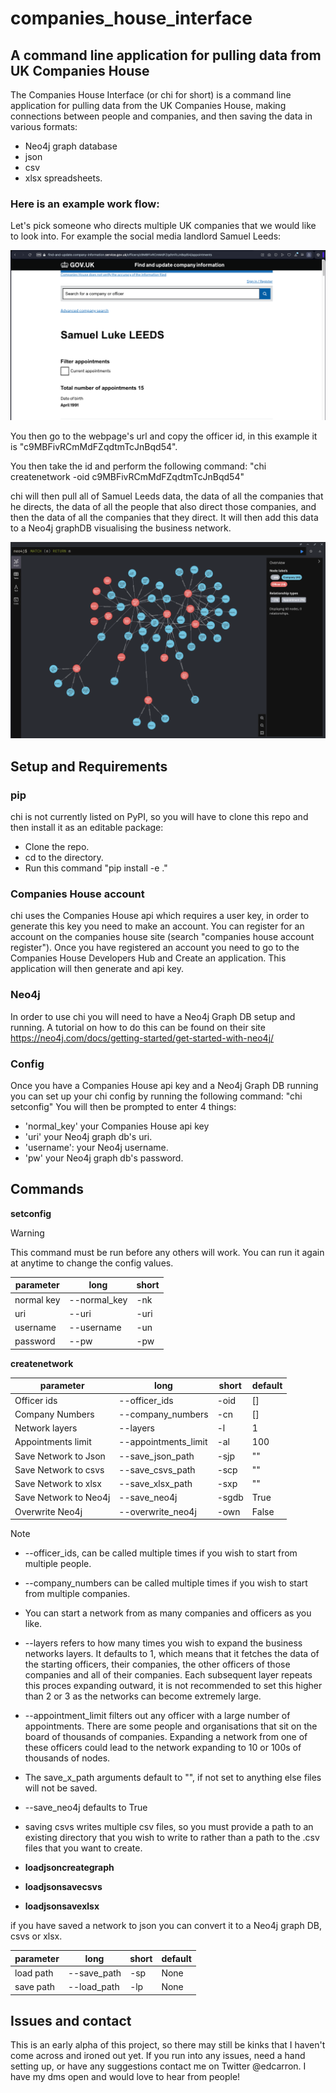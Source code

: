# companies_house_interface
## A command line application for pulling data from UK Companies House

The Companies House Interface (or chi for short) is a command line application for
pulling data from the UK Companies House, making connections between people and companies,
and then saving the data in various formats:
- Neo4j graph database
- json
- csv
- xlsx spreadsheets.

### Here is an example work flow:

Let's pick someone who directs multiple UK companies that we would like to look into.
For example the social media landlord Samuel Leeds:

![A screenshot of Samuel Leeds Companies House profile](/imgs/companies_house.png)

You then go to the webpage's url and copy the officer id, in this example it is
"c9MBFivRCmMdFZqdtmTcJnBqd54".

You then take the id and perform the following command:
"chi createnetwork -oid c9MBFivRCmMdFZqdtmTcJnBqd54"

chi will then pull all of Samuel Leeds data, the data of all the companies that he directs,
the data of all the people that also direct those companies, and then the data of all
the companies that they direct. It will then add this data to a Neo4j graphDB
visualising the business network.

![A screenshot of a Neo4j GraphDB visualising Samuel Leeds' business network](/imgs/graph_example.png)


## Setup and Requirements

### pip
chi is not currently listed on PyPI, so you will have to clone this repo and then install it as an editable package:
- Clone the repo.
- cd to the directory.
- Run this command "pip install -e ."

### Companies House account
chi uses the Companies House api which requires a user key, in order to generate this key you need to make an account.
You can register for an account on the companies house site (search "companies house account register").
Once you have registered an account you need to go to the Companies House Developers Hub and Create an application.
This application will then generate and api key.

### Neo4j
In order to use chi you will need to have a Neo4j Graph DB setup and running. A tutorial on how to do this can be found
on their site https://neo4j.com/docs/getting-started/get-started-with-neo4j/

### Config

Once you have a Companies House api key and a Neo4j Graph DB running you can set up your chi config by running the
following command:
"chi setconfig"
You will then be prompted to enter 4 things:
- 'normal_key' your Companies House api key 
- 'uri' your Neo4j graph db's uri.
- 'username': your Neo4j username.
- 'pw' your Neo4j graph db's password.

## Commands

**setconfig**
> [!WARNING]
> This command must be run before any others will work. You can run it again at anytime to change the config values.

| parameter  | long         | short |
|------------|--------------|-------|
| normal key | --normal_key | -nk   | 
| uri        | --uri        | -uri  |
| username   | --username   | -un   |
| password   | --pw         | -pw   |


**createnetwork**

| parameter             | long                 | short | default |
|-----------------------|----------------------|-------|---------|
| Officer ids           | --officer_ids        | -oid  | []      | 
| Company Numbers       | --company_numbers    | -cn   | []      |
| Network layers        | --layers             | -l    | 1       |
| Appointments limit    | --appointments_limit | -al   | 100     |
| Save Network to Json  | --save_json_path     | -sjp  | ""      |
| Save Network to csvs  | --save_csvs_path     | -scp  | ""      |
| Save Network to xlsx  | --save_xlsx_path     | -sxp  | ""      |
| Save Network to Neo4j | --save_neo4j         | -sgdb | True    |
| Overwrite Neo4j       | --overwrite_neo4j    | -own  | False   |

> [!NOTE]
- --officer_ids, can be called multiple times if you wish to start from multiple people.
- --company_numbers can be called multiple times if you wish to start from multiple companies.
- You can start a network from as many companies and officers as you like.
- --layers refers to how many times you wish to expand the business networks layers. It defaults to 1, which means that
 it fetches the data of the starting officers, their companies, the other officers of those companies and all of their 
 companies. Each subsequent layer repeats this proces expanding outward, it is not recommended to set this higher than
 2 or 3 as the networks can become extremely large.
- --appointment_limit filters out any officer with a large number of appointments. There are some people and organisations
 that sit on the board of thousands of companies. Expanding a network from one of these officers could lead to the network 
 expanding to 10 or 100s of thousands of nodes.
- The save_x_path arguments default to "", if not set to anything else files will not be saved.
- --save_neo4j defaults to True
- saving csvs writes multiple csv files, so you must provide a path to an existing directory that you wish to write to 
 rather than a path to the .csv files that you want to create.


- **loadjsoncreategraph**
- **loadjsonsavecsvs**
- **loadjsonsavexlsx**

if you have saved a network to json you can convert it to a Neo4j graph DB, csvs or xlsx.

| parameter | long        | short | default |
|-----------|-------------|-------|---------|
| load path | --save_path | -sp   | None    |
| save path | --load_path | -lp   | None    |


## Issues and contact

This is an early alpha of this project, so there may still be kinks that I haven't come across and ironed out yet. If
you run into any issues, need a hand setting up, or have any suggestions contact me on Twitter @edcarron. I have my dms
open and would love to hear from people!